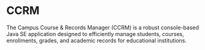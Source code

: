 # CCRM
The Campus Course &amp; Records Manager (CCRM) is a robust console-based Java SE application designed to efficiently manage students, courses, enrollments, grades, and academic records for educational institutions.
